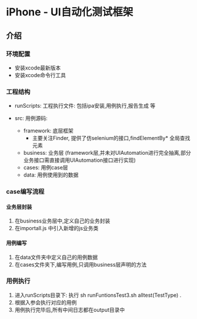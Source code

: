 # iPhone - UI自动化测试框架

## 介绍
### 环境配置
- 安装xcode最新版本
- 安装xcode命令行工具

### 工程结构
- runScripts: 工程执行文件: 包括ipa安装,用例执行,报告生成 等

- src: 用例源码:
    - framework: 底层框架
        - 主要关注Finder, 提供了仿selenium的接口,findElementBy* 全局查找元素
    - business: 业务层 (framework层,并未对UIAutomation进行完全抽离,部分业务接口需直接调用UIAutomation接口进行实现)
    - cases: 用例case层
    - data: 用例使用到的数据

### case编写流程
#### 业务层封装
1. 在business业务层中,定义自己的业务封装
2. 在importall.js 中引入新增的js业务类

#### 用例编写
1. 在data文件夹中定义自己的用例数据
2. 在cases文件夹下,编写用例,只调用business层声明的方法

### 用例执行
1. 进入runScripts目录下: 执行 sh runFuntionsTest3.sh alltest(TestType) .
2. 根据入参会执行对应的用例
3. 用例执行完毕后,所有中间日志都在output目录中

